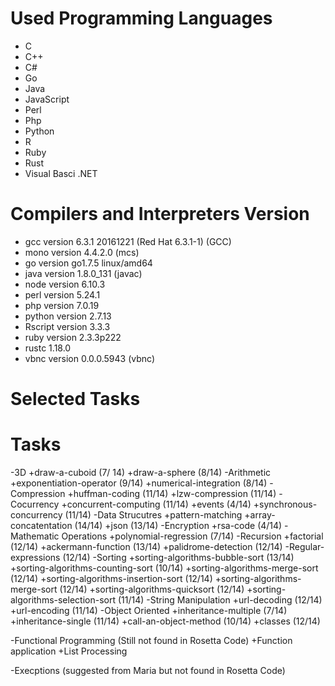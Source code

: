 
# Used Programming Languages
* C
* C++
* C#
* Go
* Java
* JavaScript
* Perl
* Php
* Python 
* R
* Ruby 
* Rust
* Visual Basci .NET

# Compilers and Interpreters Version
* gcc version 6.3.1 20161221 (Red Hat 6.3.1-1) (GCC) 
* mono version 4.4.2.0 (mcs)
* go version go1.7.5 linux/amd64
* java version 1.8.0_131 (javac) 
* node version 6.10.3
* perl version 5.24.1
* php version 7.0.19
* python version 2.7.13
* Rscript version 3.3.3
* ruby version 2.3.3p222
* rustc 1.18.0
* vbnc version 0.0.0.5943 (vbnc)

# Selected Tasks
Tasks
=====
-3D
	+draw-a-cuboid (7/ 14)
	+draw-a-sphere (8/14)
-Arithmetic
	+exponentiation-operator (9/14)
	+numerical-integration (8/14)
-Compression
	+huffman-coding (11/14)
	+lzw-compression (11/14)
-Cocurrency
	+concurrent-computing (11/14)
	+events (4/14)
	+synchronous-concurrency (11/14)
-Data Strucutres
	+pattern-matching
	+array-concatentation (14/14)
	+json (13/14)
-Encryption
	+rsa-code (4/14)
-Mathematic Operations
	+polynomial-regression (7/14)
-Recursion
	+factorial (12/14)
	+ackermann-function (13/14)
	+palidrome-detection (12/14)
-Regular-expressions (12/14)
-Sorting
	+sorting-algorithms-bubble-sort (13/14)
	+sorting-algorithms-counting-sort (10/14)
	+sorting-algorithms-merge-sort (12/14)
	+sorting-algorithms-insertion-sort (12/14)
	+sorting-algorithms-merge-sort (12/14)
	+sorting-algorithms-quicksort (12/14)
	+sorting-algorithms-selection-sort (11/14)
-String Manipulation
	+url-decoding (12/14)
	+url-encoding (11/14)
-Object Oriented
	+inheritance-multiple (7/14)
	+inheritance-single (11/14)
	+call-an-object-method (10/14)
	+classes (12/14)

-Functional Programming (Still not found in Rosetta Code)
	+Function application
	+List Processing 	

-Execptions (suggested from Maria but not found in Rosetta Code)

